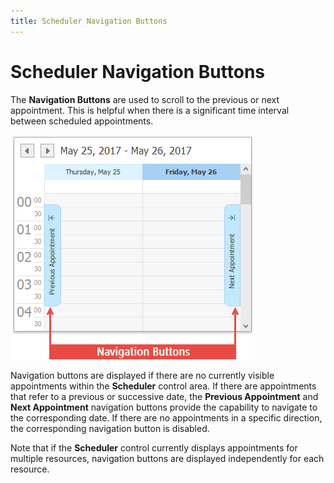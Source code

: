 ```yaml
---
title: Scheduler Navigation Buttons
---
```

# Scheduler Navigation Buttons
The **Navigation Buttons** are used to scroll to the previous or next appointment. This is helpful when there is a significant time interval between scheduled appointments.

![NavigationButtons](../../../images/img6029.png)

Navigation buttons are displayed if there are no currently visible appointments within the **Scheduler** control area. If there are appointments that refer to a previous or successive date, the **Previous Appointment** and **Next Appointment** navigation buttons  provide the capability to navigate to the corresponding date. If there are no appointments in a specific direction, the corresponding navigation button is disabled.

Note that if the **Scheduler** control currently displays appointments for multiple resources, navigation buttons are displayed independently for each resource.